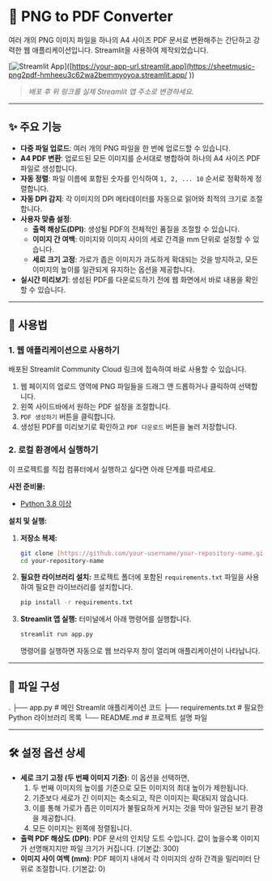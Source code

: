 # 📄 PNG to PDF Converter

여러 개의 PNG 이미지 파일을 하나의 A4 사이즈 PDF 문서로 변환해주는 간단하고 강력한 웹 애플리케이션입니다. Streamlit을 사용하여 제작되었습니다.

[![Streamlit App](https://static.streamlit.io/badges/streamlit_badge_black_white.svg)]([https://your-app-url.streamlit.app](https://sheetmusic-png2pdf-hmheeu3c62wa2bemmyoyoa.streamlit.app/
)) 
> *배포 후 위 링크를 실제 Streamlit 앱 주소로 변경하세요.*

---

## ✨ 주요 기능

- **다중 파일 업로드**: 여러 개의 PNG 파일을 한 번에 업로드할 수 있습니다.
- **A4 PDF 변환**: 업로드된 모든 이미지를 순서대로 병합하여 하나의 A4 사이즈 PDF 파일로 생성합니다.
- **자동 정렬**: 파일 이름에 포함된 숫자를 인식하여 `1, 2, ... 10` 순서로 정확하게 정렬합니다.
- **자동 DPI 감지**: 각 이미지의 DPI 메타데이터를 자동으로 읽어와 최적의 크기로 조절합니다.
- **사용자 맞춤 설정**:
    - **출력 해상도(DPI)**: 생성될 PDF의 전체적인 품질을 조절할 수 있습니다.
    - **이미지 간 여백**: 이미지와 이미지 사이의 세로 간격을 mm 단위로 설정할 수 있습니다.
    - **세로 크기 고정**: 가로가 좁은 이미지가 과도하게 확대되는 것을 방지하고, 모든 이미지의 높이를 일관되게 유지하는 옵션을 제공합니다.
- **실시간 미리보기**: 생성된 PDF를 다운로드하기 전에 웹 화면에서 바로 내용을 확인할 수 있습니다.

---

## 🚀 사용법

### 1. 웹 애플리케이션으로 사용하기

배포된 Streamlit Community Cloud 링크에 접속하여 바로 사용할 수 있습니다.

1.  웹 페이지의 업로드 영역에 PNG 파일들을 드래그 앤 드롭하거나 클릭하여 선택합니다.
2.  왼쪽 사이드바에서 원하는 PDF 설정을 조절합니다.
3.  `PDF 생성하기` 버튼을 클릭합니다.
4.  생성된 PDF를 미리보기로 확인하고 `PDF 다운로드` 버튼을 눌러 저장합니다.

### 2. 로컬 환경에서 실행하기

이 프로젝트를 직접 컴퓨터에서 실행하고 싶다면 아래 단계를 따르세요.

**사전 준비물:**
- [Python 3.8 이상](https://www.python.org/downloads/)

**설치 및 실행:**

1.  **저장소 복제:**
    ```bash
    git clone [https://github.com/your-username/your-repository-name.git](https://github.com/your-username/your-repository-name.git)
    cd your-repository-name
    ```

2.  **필요한 라이브러리 설치:**
    프로젝트 폴더에 포함된 `requirements.txt` 파일을 사용하여 필요한 라이브러리를 설치합니다.
    ```bash
    pip install -r requirements.txt
    ```

3.  **Streamlit 앱 실행:**
    터미널에서 아래 명령어를 실행합니다.
    ```bash
    streamlit run app.py
    ```
    명령어를 실행하면 자동으로 웹 브라우저 창이 열리며 애플리케이션이 나타납니다.

---

## 📂 파일 구성


.
├── app.py              # 메인 Streamlit 애플리케이션 코드
├── requirements.txt    # 필요한 Python 라이브러리 목록
└── README.md           # 프로젝트 설명 파일


---

## 🛠️ 설정 옵션 상세

- **세로 크기 고정 (두 번째 이미지 기준)**: 이 옵션을 선택하면,
    1.  두 번째 이미지의 높이를 기준으로 모든 이미지의 최대 높이가 제한됩니다.
    2.  기준보다 세로가 긴 이미지는 축소되고, 작은 이미지는 확대되지 않습니다.
    3.  이를 통해 가로가 좁은 이미지가 불필요하게 커지는 것을 막아 일관된 보기 환경을 제공합니다.
    4.  모든 이미지는 왼쪽에 정렬됩니다.
- **출력 PDF 해상도 (DPI)**: PDF 문서의 인치당 도트 수입니다. 값이 높을수록 이미지가 선명해지지만 파일 크기가 커집니다. (기본값: 300)
- **이미지 사이 여백 (mm)**: PDF 페이지 내에서 각 이미지의 상하 간격을 밀리미터 단위로 조절합니다. (기본값: 0)
